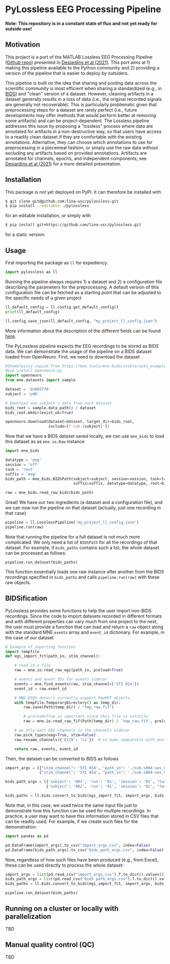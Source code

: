# PyLossless EEG Processing Pipeline

**Note: This repository is in a constant state of flux and not yet ready for outside use!**


## Motivation

This project is a port of the MATLAB Lossless EEG Processing Pipeline ([Github repo](https://github.com/BUCANL/EEG-IP-L)) presented in [Desjardins et al (2021)](https://www.sciencedirect.com/science/article/pii/S0165027020303848). This port aims at 1) making this pipeline available to the Python community and 2) providing a version of the pipeline that is easier to deploy by outsiders.

This pipeline is built on the idea that sharing and pooling data across the scientific community is most efficient when sharing a standardized (e.g., in [BIDS](https://www.nature.com/articles/s41597-019-0104-8)) and "clean" version of a dataset. However, cleaning artifacts in a dataset generally results in a loss of data (i.e., the original recorded signals are generally not recoverable). This is particularly problematic given that preprocessing steps for a dataset are rarely perfect (i.e., future developments may offer methods that would perform better at removing some artifacts) and can be project-dependent. The Lossless pipeline addresses this issue by proposing a "lossless" process where data are annotated for artifacts in a non-destructive way, so that users have access to a readily clean dataset if they are comfortable with the existing annotations. Alternative, they can choose which annotations to use for preprocessing in a piecemeal fashion, or simply use the raw data without excluding any artifacts based on provided annotations. Artifacts are annotated for channels, epochs, and independent components; see  [Desjardins et al (2021)](https://www.sciencedirect.com/science/article/pii/S0165027020303848) for a more detailed presentation.


## Installation

This package is not yet deployed on PyPI. It can therefore be installed with

```bash
$ git clone git@github.com:lina-usc/pylossless.git
$ pip install --editable ./pylossless
```
for an editable installation, or simply with 
```bash
$ pip install git+https://github.com/lina-usc/pylossless.git
```
for a static version. 


## Usage 

First importing the package as `ll` for expediency.

```python
import pylossless as ll
```

Running the pipeline always requires 1) a dataset and 2) a configuration file describing the parameters for the preprocessing. A default version of this configuration file can be fetched as a starting point that can be adjusted to the specific needs of a given project

```python
ll_default_config = ll.config.get_default_config()
print(ll_default_config)

ll.config.save_json(ll_default_config, "my_project_ll_config.json")
```
More information about the description of the different fields can be found [here](./doc/config.md).

The PyLossless pipeline expects the EEG recordings to be stored as BIDS data. We can demonstrate the usage of the pipeline on a BIDS dataset loaded from OpenNeuro. First, we need to download the dataset

```python
#Shamelessly copied from https://mne.tools/mne-bids/stable/auto_examples/read_bids_datasets.html
#pip install openneuro-py
import openneuro
from mne.datasets import sample

dataset = 'ds002778'
subject = 'pd6'

# Download one subject's data from each dataset
bids_root = sample.data_path() / dataset
bids_root.mkdir(exist_ok=True)

openneuro.download(dataset=dataset, target_dir=bids_root,
                   include=[f'sub-{subject}'])
```

Now that we have a BIDS dataset saved locally, we can use `mne_bids` to load this dataset as as `mne.io.Raw` instance

```python
import mne_bids

datatype = 'eeg'
session = 'off'
task = 'rest'
suffix = 'eeg'
bids_path = mne_bids.BIDSPath(subject=subject, session=session, task=task,
                              suffix=suffix, datatype=datatype, root=bids_root)

raw = mne_bids.read_raw_bids(bids_path)
```

Great! We have our two ingredients (a dataset and a configuration file), and we can now run the pipeline on that dataset (actually, just one recording in that case)

```python
pipeline = ll.LosslessPipeline('my_project_ll_config.json')
pipeline.run(raw)

```

Note that running the pipeline for a full dataset is not much more complicated. We only need a list of `BIDSPath` for all the recordings of that dataset. For example, if `bids_paths` contains such a list, the whole dataset can be processed as follows:

```
pipeline.run_dataset(bids_paths)
```

This function essentially loads one raw instance after another from the BIDS recordings specified in `bids_paths` and calls `pipeline.run(raw)` with these raw objects.



## BIDSification

PyLossless provides some functions to help the user import non-BIDS recordings. Since the code to import datasets recorded in different formats and with different properties can vary much from one project to the next, the user must provide a function that can load and return a `raw` object along with the standard MNE `events` array and `event_id` dictionary. For example, in the case of our dataset

```python
# Example of importing function
import tempfile
def egi_import_fct(path_in, stim_channel):

    # read in a file
    raw = mne.io.read_raw_egi(path_in, preload=True)

    # events and event IDs for events sidecar
    events = mne.find_events(raw, stim_channel=['STI 014'])
    event_id = raw.event_id

    # MNE-BIDS doesn't currently support RawMFF objects.
    with tempfile.TemporaryDirectory() as temp_dir:
        raw.save(Path(temp_dir) / "tmp_raw.fif")

        # preload=True is important since this file is volatile
        raw = mne.io.read_raw_fif(Path(temp_dir) / 'tmp_raw.fif', preload=True)

    # we only want EEG channels in the channels sidecar
    raw.pick_types(eeg=True, stim=False)
    raw.rename_channels({'E129': 'Cz'})  # to make compatible with montage

    return raw, events, event_id
```

Then, the dataset can be converted to BIDS as follows

```python
import_args = [{"stim_channel": 'STI 014', "path_in": './sub-s004-ses_07_task-MMN_20220218_022348.mff'},
               {"stim_channel": 'STI 014', "path_in": './sub-s004-ses_07_task-MMN_20220218_022348.mff'}]

bids_path_args = [{'subject': '001', 'run': '01', 'session': '01', "task": "mmn"},
                  {'subject': '002', 'run': '01', 'session': '01', "task": "mmn"}]

bids_paths = ll.bids.convert_to_bids(egi_import_fct, import_args, bids_path_args, overwrite=True)
```

 Note that, in this case, we used twice the same input file just to demonstrate how this function can be used for multiple recordings. In practice, a user may want to have this information stored in CSV files that can be readily used. For example, if we create such files for the demonstration:

```python
import pandas as pd

pd.DataFrame(import_args).to_csv("import_args.csv", index=False)
pd.DataFrame(bids_path_args).to_csv("bids_path_args.csv", index=False)
```

Now, regardless of how such files have been produced (e.g., from Excel), these can be used directly to process the whole dataset:

```python
import_args = list(pd.read_csv("import_args.csv").T.to_dict().values())
bids_path_args = list(pd.read_csv("bids_path_args.csv").T.to_dict().values())
bids_paths = ll.bids.convert_to_bids(egi_import_fct, import_args, bids_path_args, overwrite=True)

pipeline.run_dataset(bids_paths)
```

## Running on a cluster or locally with parallelization

TBD

## Manual quality control (QC)

TBD

